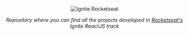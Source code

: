 <p align="center">
   <img src="https://www.notion.so/image/https%3A%2F%2Fs3-us-west-2.amazonaws.com%2Fsecure.notion-static.com%2F2fbacb7a-e460-44a3-8fc5-e66f96dae148%2Fcover-reactjs.png?table=block&id=51e4099a-6e2f-4d4b-ae94-f9fe75bb769d&spaceId=08f749ff-d06d-49a8-a488-9846e081b224&width=2000&userId=&cache=v2" alt="Ignite Rocketseat"/>
</p>

<p align="center"><em>Repository where you can find all the projects developed in <a href="https://github.com/Rocketseat" target="_blank">Rocketseat's</a> Ignite ReactJS track </em></p>
